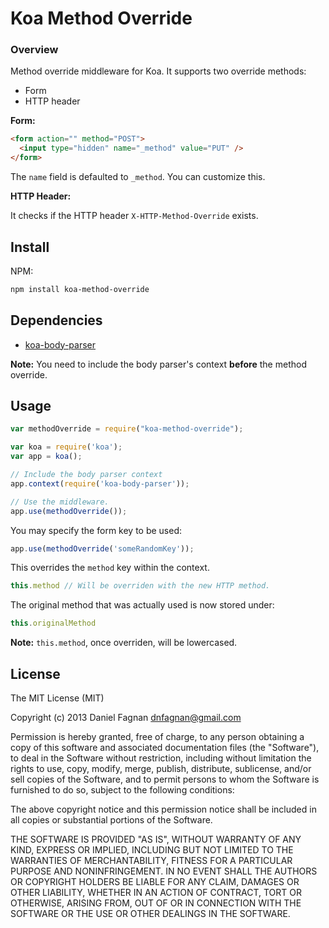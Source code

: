 # Koa Method Override

### Overview

Method override middleware for Koa. It supports two override methods:

* Form
* HTTP header

**Form:**

```html
<form action="" method="POST">
  <input type="hidden" name="_method" value="PUT" />
</form>
```

The `name` field is defaulted to `_method`. You can customize this.


**HTTP Header:**

It checks if the HTTP header `X-HTTP-Method-Override` exists.


## Install

NPM:

```bash
npm install koa-method-override
```

## Dependencies

* [koa-body-parser](https://github.com/jonathanong/koa-body-parser)

**Note:** You need to include the body parser's context __before__ the method override.

## Usage

```js
var methodOverride = require("koa-method-override");

var koa = require('koa');
var app = koa();

// Include the body parser context
app.context(require('koa-body-parser'));

// Use the middleware.
app.use(methodOverride());
```

You may specify the form key to be used:

```js
app.use(methodOverride('someRandomKey'));
```

This overrides the `method` key within the context.

```js
this.method // Will be overriden with the new HTTP method.
```

The original method that was actually used is now stored under:

```js
this.originalMethod
```

**Note:** `this.method`, once overriden, will be lowercased.


## License

The MIT License (MIT)

Copyright (c) 2013 Daniel Fagnan <dnfagnan@gmail.com>

Permission is hereby granted, free of charge, to any person obtaining a copy
of this software and associated documentation files (the "Software"), to deal
in the Software without restriction, including without limitation the rights
to use, copy, modify, merge, publish, distribute, sublicense, and/or sell
copies of the Software, and to permit persons to whom the Software is
furnished to do so, subject to the following conditions:

The above copyright notice and this permission notice shall be included in
all copies or substantial portions of the Software.

THE SOFTWARE IS PROVIDED "AS IS", WITHOUT WARRANTY OF ANY KIND, EXPRESS OR
IMPLIED, INCLUDING BUT NOT LIMITED TO THE WARRANTIES OF MERCHANTABILITY,
FITNESS FOR A PARTICULAR PURPOSE AND NONINFRINGEMENT. IN NO EVENT SHALL THE
AUTHORS OR COPYRIGHT HOLDERS BE LIABLE FOR ANY CLAIM, DAMAGES OR OTHER
LIABILITY, WHETHER IN AN ACTION OF CONTRACT, TORT OR OTHERWISE, ARISING FROM,
OUT OF OR IN CONNECTION WITH THE SOFTWARE OR THE USE OR OTHER DEALINGS IN
THE SOFTWARE.